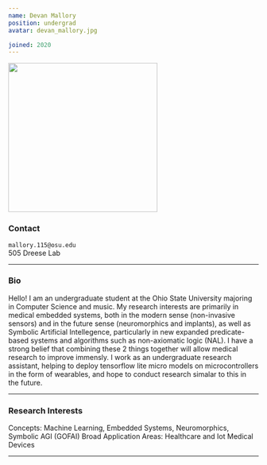```yaml
---
name: Devan Mallory
position: undergrad
avatar: devan_mallory.jpg

joined: 2020
---
```


<img width="300" src="{{site.baseurl}}/images/people/{{page.avatar}}" data-action="zoom">

### Contact

<i class="fa fa-envelope-o"></i>  `mallory.115@osu.edu`<br>
<i class="fa fa-building"></i> 505 Dreese Lab <br>
<hr>

### Bio

Hello! I am an undergraduate student at the Ohio State University majoring in Computer Science and music. My research interests are primarily in medical embedded systems, both in the modern sense (non-invasive sensors) and in the future sense (neuromorphics and implants),
as well as Symbolic Artificial Intellegence, particularly in new expanded predicate-based systems and algorithms such as non-axiomatic logic (NAL). I have a strong belief that combining these 2 things together will
allow medical research to improve immensly. I work as an undergraduate research assistant, helping to deploy tensorflow lite micro models on microcontrollers in the form of wearables, and hope to conduct research simalar to this in the future. 


<hr>

### Research Interests

Concepts: Machine Learning, Embedded Systems, Neuromorphics, Symbolic AGI (GOFAI)
Broad Application Areas: Healthcare and Iot Medical Devices

<hr>
